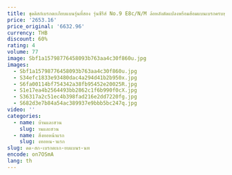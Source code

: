 ```yaml
---
title: ชุดดิสก์เบรกตะเกียบแบนรุ่นที่สอง รุ่นซีรีส์ No.9 E8c/N/M ล้อหลังดัดแปลงพร้อมส้อมแบนเบรกครบชุด
price: '2653.16'
price_original: '6632.96'
currency: THB
discount: 60%
rating: 4
volume: 77
image: Sbf1a15798776458093b763aa4c30f860u.jpg
images:
  - Sbf1a15798776458093b763aa4c30f860u.jpg
  - S34efc1833e93480dac4a294d41b2b950x.jpg
  - S6fa00114bf754342a38fb95452e20025R.jpg
  - S1e17ea4b2564493bb2862c1f6b990f0cX.jpg
  - S36317a2c51ec4b398fad216e2dd7220fg.jpg
  - S682d3e7b84a54ac389937e9bbb5bc247q.jpg
video: ''
categories:
  - name: บ้านและสวน
    slug: านและสวน
  - name: สิ่งทอหน้าแรก
    slug: งทอหน-าแรก
slug: ดด-สก-เบรกตะเก-ยบแบนร-นท
encode: on7OSmA
lang: th
---
```

  